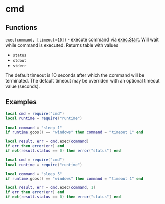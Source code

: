 # cmd

## Functions
`exec(command, [timeout=10])` - execute command via [exec.Start](https://golang.org/pkg/os/exec/#Cmd.Start). Will wait while command is executed.
Returns table with values
  - `status`
  - `stdout`
  - `stderr`

The default timeout is 10 seconds after which the command will be terminated. The default timeout may be overriden with an optional timeout value (seconds).

## Examples

```lua
local cmd = require("cmd")
local runtime = require("runtime")

local command = "sleep 1"
if runtime.goos() == "windows" then command = "timeout 1" end

local result, err = cmd.exec(command)
if err then error(err) end
if not(result.status == 0) then error("status") end
```

```lua
local cmd = require("cmd")
local runtime = require("runtime")

local command = "sleep 5"
if runtime.goos() == "windows" then command = "timeout 1" end

local result, err = cmd.exec(command, 1)
if err then error(err) end
if not(result.status == 0) then error("status") end
```
